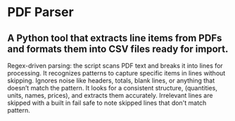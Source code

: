 # PDF Parser
## A Python tool that extracts line items from PDFs and formats them into CSV files ready for import.
Regex-driven parsing: the script scans PDF text and breaks it into lines for processing. It recognizes patterns to capture specific items in lines without skipping. Ignores noise like headers, totals, blank lines, or anything that doesn’t match the pattern. It looks for a consistent structure, (quantities, units, names, prices), and extracts them accurately. Irrelevant lines are skipped with a built in fail safe to note skipped lines that don't match pattern.
